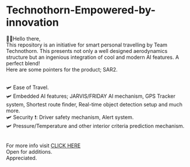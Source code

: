 # Technothorn-Empowered-by-innovation
🙋‍♀️Hello there, <br>
This repository is an initiative for smart personal travelling by Team Technothorn. This presents not only a well designed aerodynamics structure but an ingenious integration of cool and modern AI features. A perfect blend! <br>
Here are some pointers for the product; SAR2. <br><br>

🛩️ Ease of Travel.<br>
🛩️ Embedded AI features; JARVIS/FRIDAY AI mechanism, GPS Tracker system, Shortest route finder, Real-time object detection setup and much more.<br>
🛩️ Security ❗: Driver safety mechanism, Alert system.<br>
🛩️ Pressure/Temperature and other interior criteria prediction mechanism.<br> 


 <br>
 For more info visit <a href = "https://aditi1122000.github.io/Technothorn.io/" > CLICK HERE </a><br>
 Open for additions.<br>
 Appreciated.
